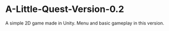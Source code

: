 # A-Little-Quest-Version-0.2
A simple 2D game made in Unity. Menu and basic gameplay in this version.
